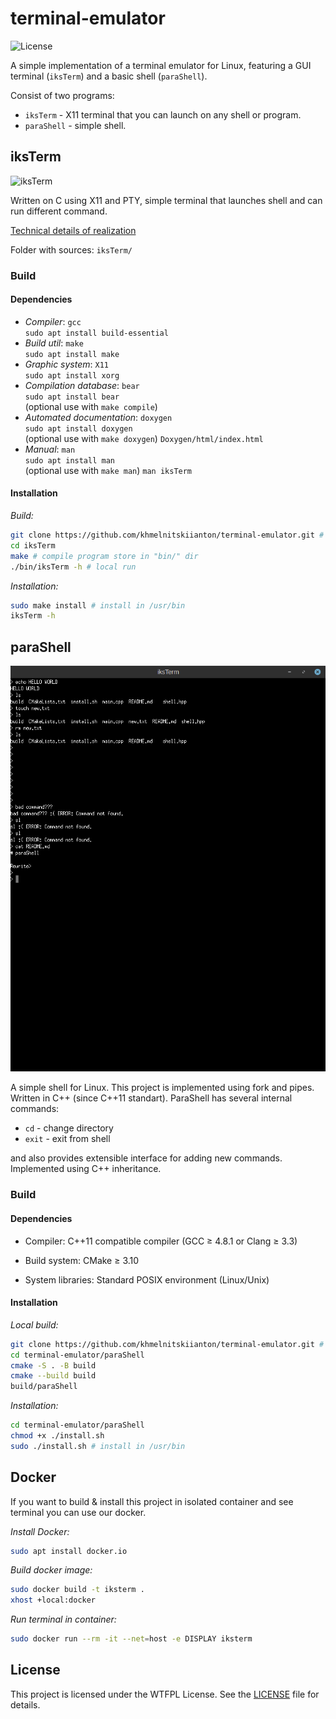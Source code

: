 # terminal-emulator

![License](https://img.shields.io/github/license/khmelnitskiianton/terminal-emulator)

A simple implementation of a terminal emulator for Linux, featuring a GUI terminal (`iksTerm`) and a basic shell (`paraShell`).

Consist of two programs:

- `iksTerm` - X11 terminal that you can launch on any shell or program.
- `paraShell`   - simple shell.

## iksTerm

![iksTerm](https://github.com/user-attachments/assets/69f99875-2bab-4fc2-8fd5-93fd94ac945f)

Written on C using X11 and PTY, simple terminal that launches shell and can run different command.

[Technical details of realization](iksTerm/README.md)

Folder with sources: `iksTerm/`

### Build

#### Dependencies

- *Compiler*: `gcc` \
`sudo apt install build-essential`
- *Build util*: `make` \
`sudo apt install make`
- *Graphic system*: `X11` \
`sudo apt install xorg`
- *Compilation database*: `bear` \
`sudo apt install bear` \
(optional use with `make compile`)
- *Automated documentation*: `doxygen` \
`sudo apt install doxygen` \
(optional use with `make doxygen`) `Doxygen/html/index.html`
- *Manual*: `man` \
`sudo apt install man` \
(optional use with `make man`) `man iksTerm`

#### Installation

*Build:*
```bash
git clone https://github.com/khmelnitskiianton/terminal-emulator.git # clone repo
cd iksTerm
make # compile program store in "bin/" dir
./bin/iksTerm -h # local run
```

*Installation:*
```bash
sudo make install # install in /usr/bin
iksTerm -h
```

## paraShell

![paraShell](.media/image.png)

A simple shell for Linux. This project is implemented using fork and pipes. Written in C++ (since C++11 standart).
ParaShell has several internal commands:

- `cd` - change directory
- `exit` - exit from shell

and also provides extensible interface for adding new commands. Implemented using C++ inheritance.

### Build

#### Dependencies

- Compiler: C++11 compatible compiler (GCC ≥ 4.8.1 or Clang ≥ 3.3)

- Build system: CMake ≥ 3.10

- System libraries: Standard POSIX environment (Linux/Unix)

#### Installation

*Local build:*
```bash
git clone https://github.com/khmelnitskiianton/terminal-emulator.git # clone repo
cd terminal-emulator/paraShell
cmake -S . -B build
cmake --build build
build/paraShell
```

*Installation:*
```bash
cd terminal-emulator/paraShell
chmod +x ./install.sh
sudo ./install.sh # install in /usr/bin
```

## Docker

If you want to build & install this project in isolated container and see terminal you can use our docker.

*Install Docker:*

```bash
sudo apt install docker.io
```

*Build docker image:*

```bash
sudo docker build -t iksterm .
xhost +local:docker
```
*Run terminal in container:*

```bash
sudo docker run --rm -it --net=host -e DISPLAY iksterm
```

## License

This project is licensed under the WTFPL License. See the [LICENSE](LICENSE) file for details.